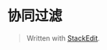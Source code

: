 # 协同过滤


> Written with [StackEdit](https://stackedit.io/).
<!--stackedit_data:
eyJoaXN0b3J5IjpbLTE1Nzg5MDM1MzldfQ==
-->